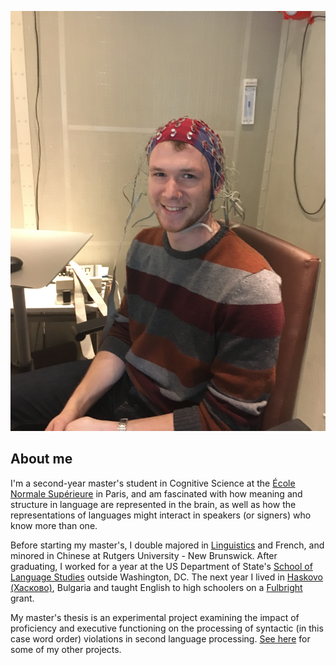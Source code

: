 ![eeg cap](files/me_in_eeg.jpeg)

## About me
I'm a second-year master's student in Cognitive Science at the [École Normale Supérieure](https://cognition.ens.fr/en) in Paris, and am fascinated with how meaning and structure in language are represented in the brain, as well as how the representations of languages might interact in speakers (or signers) who know more than one.

Before starting my master's, I double majored in [Linguistics](https://sites.google.com/site/experimentalsyntax4/home) and French, and minored in Chinese at Rutgers University - New Brunswick. After graduating, I worked for a year at the US Department of State's [School of Language Studies](https://www.state.gov/m/fsi/sls/) outside Washington, DC. The next year I lived in [Haskovo (Хасково)](https://en.wikipedia.org/wiki/Haskovo), Bulgaria and taught English to high schoolers on a [Fulbright](http://www.fulbright.bg/en/) grant.

My master's thesis is an experimental project examining the impact of proficiency and executive functioning on the processing of syntactic (in this case word order) violations in second language processing. [See here](https://JeremyYeaton.github.io/research) for some of my other projects.
